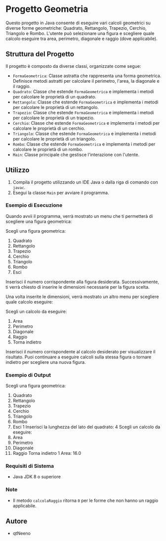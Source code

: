 # Progetto Geometria

Questo progetto in Java consente di eseguire vari calcoli geometrici su diverse forme geometriche: Quadrato, Rettangolo, Trapezio, Cerchio, Triangolo e Rombo. L'utente può selezionare una figura e scegliere quale calcolo eseguire tra area, perimetro, diagonale e raggio (dove applicabile).

## Struttura del Progetto

Il progetto è composto da diverse classi, organizzate come segue:

- `FormaGeometrica`: Classe astratta che rappresenta una forma geometrica. Definisce metodi astratti per calcolare il perimetro, l'area, la diagonale e il raggio.
- `Quadrato`: Classe che estende `FormaGeometrica` e implementa i metodi per calcolare le proprietà di un quadrato.
- `Rettangolo`: Classe che estende `FormaGeometrica` e implementa i metodi per calcolare le proprietà di un rettangolo.
- `Trapezio`: Classe che estende `FormaGeometrica` e implementa i metodi per calcolare le proprietà di un trapezio.
- `Cerchio`: Classe che estende `FormaGeometrica` e implementa i metodi per calcolare le proprietà di un cerchio.
- `Triangolo`: Classe che estende `FormaGeometrica` e implementa i metodi per calcolare le proprietà di un triangolo.
- `Rombo`: Classe che estende `FormaGeometrica` e implementa i metodi per calcolare le proprietà di un rombo.
- `Main`: Classe principale che gestisce l'interazione con l'utente.

## Utilizzo

1. Compila il progetto utilizzando un IDE Java o dalla riga di comando con `javac`.
2. Esegui la classe `Main` per avviare il programma.

### Esempio di Esecuzione

Quando avvii il programma, verrà mostrato un menu che ti permetterà di scegliere una figura geometrica:

Scegli una figura geometrica:

1. Quadrato
2. Rettangolo
3. Trapezio
4. Cerchio
5. Triangolo
6. Rombo
7. Esci


Inserisci il numero corrispondente alla figura desiderata. Successivamente, ti verrà chiesto di inserire le dimensioni necessarie per la figura scelta.

Una volta inserite le dimensioni, verrà mostrato un altro menu per scegliere quale calcolo eseguire:

Scegli un calcolo da eseguire:

1. Area
2. Perimetro
3. Diagonale
4. Raggio
5. Torna indietro

Inserisci il numero corrispondente al calcolo desiderato per visualizzare il risultato. Puoi continuare a eseguire calcoli sulla stessa figura o tornare indietro per scegliere una nuova figura.

### Esempio di Output

Scegli una figura geometrica:

1. Quadrato
2. Rettangolo
3. Trapezio
4. Cerchio
5. Triangolo
6. Rombo
7. Esci
1
Inserisci la lunghezza del lato del quadrato:
4
Scegli un calcolo da eseguire:
1. Area
2. Perimetro
3. Diagonale
4. Raggio
Torna indietro
1
Area: 16.0

### Requisiti di Sistema

- Java JDK 8 o superiore

### Note

- Il metodo `calcolaRaggio` ritorna `0` per le forme che non hanno un raggio applicabile.

## Autore

- qtNeeno
